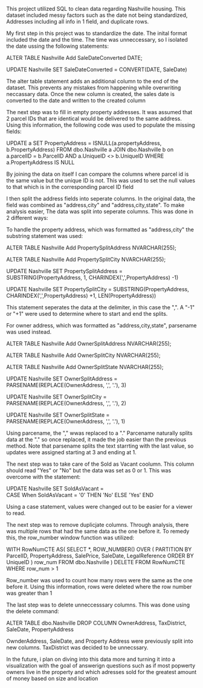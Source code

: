 This project utilized SQL to clean data regarding Nashville housing. This dataset included messy factors such as the date not being standardized, Addresses including all info in 1 field, and duplicate rows.



My first step in this project was to standardize the date. The inital format included the date and the time. The time was unneccessary, so I isolated the date ussing the following statements: 

ALTER TABLE Nashville
Add SaleDateConverted DATE;

UPDATE Nashville
SET SaleDateConverted = CONVERT(DATE, SaleDate)

The alter table statement adds an additional column to the end of the dataset. This prevents any mistakes from happening while overwriting neccassary data. Once the new column is created, the sales date is converted to the date and written to the created column

The next step was to fill in empty property addresses. It was assumed that 2 parcel IDs that are identical would be delivered to the same address. Using this information, the following code was used to populate the missing fields:

UPDATE a
SET PropertyAddress = ISNULL(a.propertyAddress, b.PropertyAddress)
FROM dbo.Nashville a
JOIN dbo.Nashville b
    on a.parcelID = b.ParcelID
	AND a.UniqueID <> b.UniqueID
WHERE a.PropertyAddress IS NULL

By joining the data on itself I can compare the columns where parcel id is the same value but the unique ID is not. This was used to set the null values to that which is in the corresponding parcel ID field


I then split the address fields into seperate columns. In the original data, the field was combined as "address,city" and "address,city,state". To make analysis easier, The data was split into seperate columns. This was done in 2 different ways:

To handle the property address, which was formatted as "address,city" the substring statement was used:

ALTER TABLE Nashville
Add PropertySplitAddress NVARCHAR(255);

ALTER TABLE Nashville
Add PropertySplitCity NVARCHAR(255);

UPDATE Nashville
SET PropertySplitAddress = SUBSTRING(PropertyAddress, 1, CHARINDEX(',',PropertyAddress) -1)

UPDATE Nashville
SET PropertySplitCity = SUBSTRING(PropertyAddress, CHARINDEX(',',PropertyAddress) +1, LEN(PropertyAddress))

This statement seperates the data at the delimiter, in this case the ",". A "-1" or "+1" were used to determine where to start and end the splits.

For owner address, which was formatted as "address,city,state", parsename was used instead.

ALTER TABLE Nashville
Add OwnerSplitAddress NVARCHAR(255);

ALTER TABLE Nashville
Add OwnerSplitCity NVARCHAR(255);

ALTER TABLE Nashville
Add OwnerSplitState NVARCHAR(255);

UPDATE Nashville
SET OwnerSplitAddress = PARSENAME(REPLACE(OwnerAddress, ',', '.'), 3)

UPDATE Nashville
SET OwnerSplitCity = PARSENAME(REPLACE(OwnerAddress, ',', '.'), 2)

UPDATE Nashville
SET OwnerSplitState = PARSENAME(REPLACE(OwnerAddress, ',', '.'), 1)

Using parcename, the "," wwas replaced to a "." Parcename naturally splits data at the "." so once replaced, it made the job easier than the previous method. Note that parsename splits the text starrting with the last value, so updates were assigned starting at 3 and ending at 1.


The next step was to take care of the Sold as Vacant coolumn. This column should read "Yes" or "No" but the data was set as 0 or 1.
This was overcome with the statement:

UPDATE Nashville
SET SoldAsVacant =  
     CASE When SoldAsVacant = '0' THEN 'No'
	ELSE 'Yes'
	END

Using a case statement, values were changed out to be easier for a viewer to read.

The next step was to remove duplicjate columns. Through analysis, there was multiple rows that had the same data as the one before it. To remedy this, the row_number window function was utilized:

WITH RowNumCTE AS(
SELECT *,
     ROW_NUMBER() OVER (
	 PARTITION BY ParcelID,
	 PropertyAddress, 
	 SalePrice, 
	 SaleDate,
	 LegalReference
     ORDER BY
	    UniqueID
		) row_num
FROM dbo.Nashville
)
DELETE
FROM RowNumCTE
WHERE row_num > 1


Row_number was used to count how many rows were the same as the one before it. Using this information, rows were deleted where the row number was greater than 1

The last step was to delete unneccesssary columns. This was done using the delete command:

ALTER TABLE dbo.Nashville
DROP COLUMN  OwnerAddress, TaxDistrict, SaleDate, PropertyAddress


OwnderAddress, SaleDate, and Property Address were previously split into new columns. TaxDistrict was decided to be unnecssary.


In the future, i plan on diving into this data more and turning it into a visualization with the goal of answerign questions such as if most popwerty owners live in the property and which adresses sold for the greatest amount of money based on size and location



